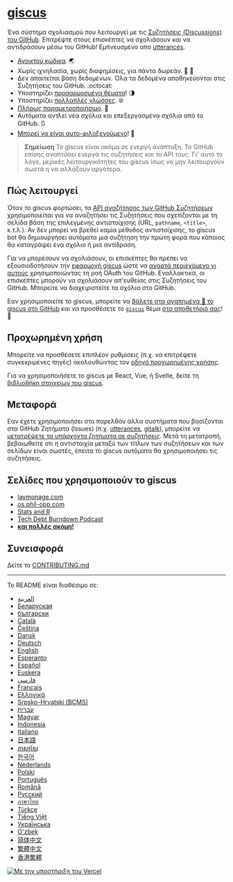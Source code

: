 # [giscus][giscus]

Ένα σύστημα σχολιασμού που λειτουργεί με τις [Συζητήσεις (Discussions) του GitHub][discussions]. Επιτρέψτε στους επισκέπτες να σχολιάσουν και να αντιδράσουν μέσω του GitHub! Εμπνευσμένο απο [utterances][utterances].

- [Ανοικτού κώδικα][repo]. 🌏
- Χωρίς ιχνηλασία, χωρίς διαφημίσεις, για πάντα δωρεάν. 📡 🚫
- Δεν απαιτείται βάση δεδομένων. Όλα τα δεδομένα αποθηκεύονται στις Συζητήσεις του GitHub. :octocat:
- Υποστηρίζει [προσαρμοσμένα θέματα][creating-custom-themes]! 🌗
- Υποστηρίζει [πολλαπλές γλώσσες][multiple-languages]. 🌐
- [Πλήρως παραμετροποιήσιμο][advanced-usage]. 🔧
- Αυτόματα αντλεί νέα σχόλια και επεξεργασμένα σχόλια από το GitHub. 🔃
- [Μπορεί να είναι αυτο-φιλοξενούμενο][self-hosting]! 🤳

> **Σημείωση**
> Το giscus είναι ακόμα σε ενεργή ανάπτυξη. Το GitHub επίσης αναπτύσει ενεργά τις συζητήσεις και το API τους. Γι' αυτό το λόγο, μερικές λειτουργικότητες του giscus ίσως να μην λειτουργούν σωστά η να αλλάξουν αργότερα.

## Πώς λειτουργεί

Όταν το giscus φορτώσει, τα [API αναζήτησης των GitHub Συζητήσεων][search-api] χρησιμοποιείται για να αναζητήσει τις Συζητήσεις που σχετίζονται με τη σελίδα βάση της επιλεγμένης αντιστοίχισης (URL, `pathname`, `<title>`, κ.τ.λ.). Αν δεν μπορεί να βρεθεί καμία μέθοδος αντιστοίχισης, το giscus bot θα δημιουργήσει αυτόματα μια συζήτηση την πρώτη φορά που κάποιος θα καταγράψει ένα σχόλιο ή μια αντίδραση.

Για να μπορέσουν να σχολιάσουν, οι επισκέπτες θα πρέπει να εξουσιοδοτήσουν την [εφαρμογή giscus][giscus-app] ώστε να [αναρτά περιεχόμενο γι αυτούς][authorization] χρησιμοποιώντας τη ροή OAuth του GitHub. Εναλλακτικά, οι επισκέπτες μπορούν να σχολιάσουν απ'ευθείας στις Συζητήσεις του GitHub. Μπορείτε να διαχειριστείτε τα σχόλια στο GitHub.

[giscus]: https://giscus-new.vercel.app
[discussions]: https://docs.github.com/en/discussions
[utterances]: https://github.com/utterance/utterances
[repo]: https://github.com/giscus/giscus
[advanced-usage]: https://github.com/giscus/giscus/blob/main/ADVANCED-USAGE.md
[creating-custom-themes]: https://github.com/giscus/giscus/blob/main/ADVANCED-USAGE.md#data-theme
[multiple-languages]: https://github.com/giscus/giscus/blob/main/CONTRIBUTING.md#adding-localizations
[self-hosting]: https://github.com/giscus/giscus/blob/main/SELF-HOSTING.md
[search-api]: https://docs.github.com/en/graphql/guides/using-the-graphql-api-for-discussions#search
[giscus-app]: https://github.com/apps/giscus-new
[authorization]: https://docs.github.com/en/developers/apps/identifying-and-authorizing-users-for-github-apps

<!-- configuration -->

Εαν χρησιμοποιείτε το giscus, μπορείτε να [βάλετε στα αγαπημένα 🌟 το giscus στο GitHub][repo] και να προσθέσετε το [`giscus`][giscus-topic] θέμα [στο αποθετήριό σας][topic-howto]! 🎉

## Προχωρημένη χρήση

Μπορείτε να προσθέσετε επιπλέον ρυθμίσεις (π.χ. να επιτρέψετε συγκεκριμένες πηγές) ακολουθώντας τον [οδηγό προχωρημένης χρήσης][advanced-usage].

Για να χρησιμοποιήσετε το giscus με React, Vue, ή Svelte, δείτε τη [βιβλιοθήκη στοιχείων του giscus][giscus-component].

## Μεταφορά

Εαν έχετε χρησιμοποιήσει στο παρελθόν άλλα συστήματα που βασίζονται στα GitHub Ζητήματα (Issues) (π.χ. [utterances][utterances], [gitalk][gitalk]), μπορείτε να [μετατρέψετε τα υπάρχοντα ζητήματα σε συζητήσεις][convert]. Μετά τη μετατροπή, βεβαιωθείτε οτι η αντιστοιχία μεταξύ των τίτλων των συζητήσεων και των σελίδων είναι σωστές, έπειτα το giscus αυτόματα θα χρησιμοποιήσει τις συζητήσεις.

## Σελίδες που χρησιμοποιούν το giscus

- [laymonage.com][laymonage-website]
- [os.phil-opp.com][os-phil-opp]
- [Stats and R][statsandr]
- [Tech Debt Burndown Podcast][techdebtburndown]
- [**και πολλές ακόμη!**][giscus-topic]

## Συνεισφορά

Δείτε το [CONTRIBUTING.md][contributing]

[giscus-component]: https://github.com/giscus/giscus-component
[repo]: https://github.com/giscus/giscus
[giscus-topic]: https://github.com/topics/giscus
[topic-howto]: https://docs.github.com/en/github/administering-a-repository/classifying-your-repository-with-topics
[advanced-usage]: https://github.com/giscus/giscus/blob/main/ADVANCED-USAGE.md
[utterances]: https://github.com/utterance/utterances
[gitalk]: https://github.com/gitalk/gitalk
[convert]: https://docs.github.com/en/discussions/managing-discussions-for-your-community/moderating-discussions#converting-an-issue-to-a-discussion
[laymonage-website]: https://laymonage.com/posts/giscus
[os-phil-opp]: https://os.phil-opp.com
[statsandr]: https://statsandr.com
[techdebtburndown]: https://techdebtburndown.com
[contributing]: https://github.com/giscus/giscus/blob/main/CONTRIBUTING.md

<!-- end -->

---

Το README είναι διαθέσιμο σε:

- [&lrm;العربية](README.ar.md)
- [Беларуская](README.be.md)
- [български](README.bg.md)
- [Català](README.ca.md)
- [Čeština](README.cs.md)
- [Dansk](README.da.md)
- [Deutsch](README.de.md)
- [English](README.md)
- [Esperanto](README.eo.md)
- [Español](README.es.md)
- [Euskera](README.eu.md)
- [فارسی](README.fa.md)
- [Français](README.fr.md)
- [Ελληνικά](README.gr.md)
- [Srpsko-Hrvatski (BCMS)](README.hbs.md)
- [עברית](README.he.md)
- [Magyar](README.hu.md)
- [Indonesia](README.id.md)
- [Italiano](README.it.md)
- [日本語](README.ja.md)
- [ភាសាខ្មែរ](README.kh.md)
- [한국어](README.ko.md)
- [Nederlands](README.nl.md)
- [Polski](README.pl.md)
- [Português](README.pt.md)
- [Română](README.ro.md)
- [Русский](README.ru.md)
- [ภาษาไทย](README.th.md)
- [Türkçe](README.tr.md)
- [Tiếng Việt](README.vi.md)
- [Українська](README.uk.md)
- [O'zbek](README.uz.md)
- [简体中文](README.zh-CN.md)
- [繁體中文](README.zh-TW.md)
- [香港繁體](README.zh-HK.md)

[![Με την υποστήριξη του Vercel](public/powered-by-vercel.svg)][vercel]

[vercel]: https://vercel.com/?utm_source=giscus&utm_campaign=oss
